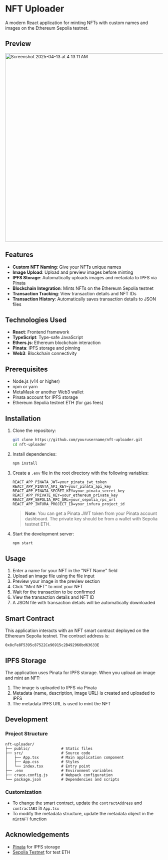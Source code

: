 # NFT Uploader

A modern React application for minting NFTs with custom names and images on the Ethereum Sepolia testnet.

## Preview

<img width="600" alt="Screenshot 2025-04-13 at 4 13 11 AM" src="https://github.com/user-attachments/assets/dcffa001-1e05-469e-a5b8-39a1d24327cc" />


## Features

- **Custom NFT Naming**: Give your NFTs unique names
- **Image Upload**: Upload and preview images before minting
- **IPFS Storage**: Automatically uploads images and metadata to IPFS via Pinata
- **Blockchain Integration**: Mints NFTs on the Ethereum Sepolia testnet
- **Transaction Tracking**: View transaction details and NFT IDs
- **Transaction History**: Automatically saves transaction details to JSON files

## Technologies Used

- **React**: Frontend framework
- **TypeScript**: Type-safe JavaScript
- **Ethers.js**: Ethereum blockchain interaction
- **Pinata**: IPFS storage and pinning
- **Web3**: Blockchain connectivity

## Prerequisites

- Node.js (v14 or higher)
- npm or yarn
- MetaMask or another Web3 wallet
- Pinata account for IPFS storage
- Ethereum Sepolia testnet ETH (for gas fees)

## Installation

1. Clone the repository:
   ```bash
   git clone https://github.com/yourusername/nft-uploader.git
   cd nft-uploader
   ```

2. Install dependencies:
   ```bash
   npm install
   ```

3. Create a `.env` file in the root directory with the following variables:
   ```
   REACT_APP_PINATA_JWT=your_pinata_jwt_token
   REACT_APP_PINATA_API_KEY=your_pinata_api_key
   REACT_APP_PINATA_SECRET_KEY=your_pinata_secret_key
   REACT_APP_PRIVATE_KEY=your_ethereum_private_key
   REACT_APP_SEPOLIA_RPC_URL=your_sepolia_rpc_url
   REACT_APP_INFURA_PROJECT_ID=your_infura_project_id
   ```

   > **Note**: You can get a Pinata JWT token from your Pinata account dashboard. The private key should be from a wallet with Sepolia testnet ETH.

4. Start the development server:
   ```bash
   npm start
   ```

## Usage

1. Enter a name for your NFT in the "NFT Name" field
2. Upload an image file using the file input
3. Preview your image in the preview section
4. Click "Mint NFT" to mint your NFT
5. Wait for the transaction to be confirmed
6. View the transaction details and NFT ID
7. A JSON file with transaction details will be automatically downloaded

## Smart Contract

This application interacts with an NFT smart contract deployed on the Ethereum Sepolia testnet. The contract address is:

```
0x8cFe8F5395c87522Ce96915c2B492960bd63633E
```

## IPFS Storage

The application uses Pinata for IPFS storage. When you upload an image and mint an NFT:

1. The image is uploaded to IPFS via Pinata
2. Metadata (name, description, image URL) is created and uploaded to IPFS
3. The metadata IPFS URL is used to mint the NFT

## Development

### Project Structure

```
nft-uploader/
├── public/              # Static files
├── src/                 # Source code
│   ├── App.tsx          # Main application component
│   ├── App.css          # Styles
│   └── index.tsx        # Entry point
├── .env                 # Environment variables
├── craco.config.js      # Webpack configuration
└── package.json         # Dependencies and scripts
```

### Customization

- To change the smart contract, update the `contractAddress` and `contractABI` in `App.tsx`
- To modify the metadata structure, update the metadata object in the `mintNFT` function


## Acknowledgements

- [Pinata](https://pinata.cloud/) for IPFS storage
- [Sepolia Testnet](https://sepoliafaucet.com/) for test ETH
